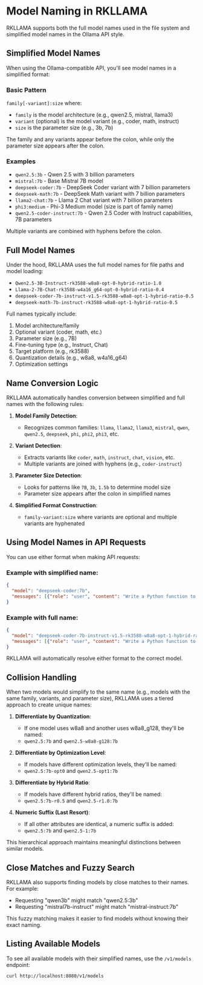 # Model Naming in RKLLAMA

RKLLAMA supports both the full model names used in the file system and simplified model names in the Ollama API style.

## Simplified Model Names

When using the Ollama-compatible API, you'll see model names in a simplified format:

### Basic Pattern
`family[-variant]:size` where:
- `family` is the model architecture (e.g., qwen2.5, mistral, llama3)
- `variant` (optional) is the model variant (e.g., coder, math, instruct)
- `size` is the parameter size (e.g., 3b, 7b)

The family and any variants appear before the colon, while only the parameter size appears after the colon.

### Examples
- `qwen2.5:3b` - Qwen 2.5 with 3 billion parameters
- `mistral:7b` - Base Mistral 7B model
- `deepseek-coder:7b` - DeepSeek Coder variant with 7 billion parameters
- `deepseek-math:7b` - DeepSeek Math variant with 7 billion parameters
- `llama2-chat:7b` - Llama 2 Chat variant with 7 billion parameters
- `phi3:medium` - Phi-3 Medium model (size is part of family name)
- `qwen2.5-coder-instruct:7b` - Qwen 2.5 Coder with Instruct capabilities, 7B parameters

Multiple variants are combined with hyphens before the colon.

## Full Model Names

Under the hood, RKLLAMA uses the full model names for file paths and model loading:
- `Qwen2.5-3B-Instruct-rk3588-w8a8-opt-0-hybrid-ratio-1.0`
- `Llama-2-7B-Chat-rk3588-w4a16_g64-opt-0-hybrid-ratio-0.4`
- `deepseek-coder-7b-instruct-v1.5-rk3588-w8a8-opt-1-hybrid-ratio-0.5`
- `deepseek-math-7b-instruct-rk3588-w8a8-opt-1-hybrid-ratio-0.5`

Full names typically include:
1. Model architecture/family
2. Optional variant (coder, math, etc.)
3. Parameter size (e.g., 7B)
4. Fine-tuning type (e.g., Instruct, Chat)
5. Target platform (e.g., rk3588)
6. Quantization details (e.g., w8a8, w4a16_g64)
7. Optimization settings

## Name Conversion Logic

RKLLAMA automatically handles conversion between simplified and full names with the following rules:

1. **Model Family Detection**:
   - Recognizes common families: `llama`, `llama2`, `llama3`, `mistral`, `qwen`, `qwen2.5`, `deepseek`, `phi`, `phi2`, `phi3`, etc.
   
2. **Variant Detection**:
   - Extracts variants like `coder`, `math`, `instruct`, `chat`, `vision`, etc.
   - Multiple variants are joined with hyphens (e.g., `coder-instruct`)

3. **Parameter Size Detection**:
   - Looks for patterns like `7B`, `3b`, `1.5b` to determine model size
   - Parameter size appears after the colon in simplified names

4. **Simplified Format Construction**:
   - `family-variant:size` where variants are optional and multiple variants are hyphenated

## Using Model Names in API Requests

You can use either format when making API requests:

### Example with simplified name:
```json
{
  "model": "deepseek-coder:7b",
  "messages": [{"role": "user", "content": "Write a Python function to calculate Fibonacci numbers"}]
}
```

### Example with full name:
```json
{
  "model": "deepseek-coder-7b-instruct-v1.5-rk3588-w8a8-opt-1-hybrid-ratio-0.5",
  "messages": [{"role": "user", "content": "Write a Python function to calculate Fibonacci numbers"}]
}
```

RKLLAMA will automatically resolve either format to the correct model.

## Collision Handling

When two models would simplify to the same name (e.g., models with the same family, variants, and parameter size), RKLLAMA uses a tiered approach to create unique names:

1. **Differentiate by Quantization**:
   - If one model uses w8a8 and another uses w8a8_g128, they'll be named:
   - `qwen2.5:7b` and `qwen2.5-w8a8-g128:7b`

2. **Differentiate by Optimization Level**:
   - If models have different optimization levels, they'll be named:
   - `qwen2.5:7b-opt0` and `qwen2.5-opt1:7b`

3. **Differentiate by Hybrid Ratio**:
   - If models have different hybrid ratios, they'll be named:
   - `qwen2.5:7b-r0.5` and `qwen2.5-r1.0:7b`

4. **Numeric Suffix (Last Resort)**:
   - If all other attributes are identical, a numeric suffix is added:
   - `qwen2.5:7b` and `qwen2.5-1:7b`

This hierarchical approach maintains meaningful distinctions between similar models.

## Close Matches and Fuzzy Search

RKLLAMA also supports finding models by close matches to their names. For example:

- Requesting "qwen3b" might match "qwen2.5:3b"
- Requesting "mistral7b-instruct" might match "mistral-instruct:7b"

This fuzzy matching makes it easier to find models without knowing their exact naming.

## Listing Available Models

To see all available models with their simplified names, use the `/v1/models` endpoint:

```bash
curl http://localhost:8080/v1/models
```
